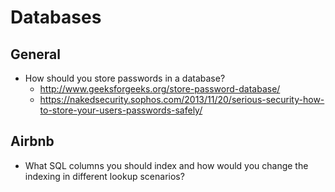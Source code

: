 Databases
==

## General

- How should you store passwords in a database?
  - http://www.geeksforgeeks.org/store-password-database/
  - https://nakedsecurity.sophos.com/2013/11/20/serious-security-how-to-store-your-users-passwords-safely/

## Airbnb

- What SQL columns you should index and how would you change the indexing in different lookup scenarios?
